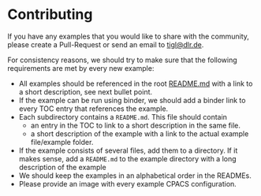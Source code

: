 # Contributing

If you have any examples that you would like to share with the community, please create a Pull-Request or send an email to tigl@dlr.de.

For consistency reasons, we should try to make sure that the following requirements are met by every new example:

 - All examples should be referenced in the root [README.md](README.md) with a link to a short description, see next bullet point.
 - If the example can be run using binder, we should add a binder link to every TOC entry that references the example.
 - Each subdirectory contains a `README.md`. This file should contain 
   - an entry in the TOC to link to a short description in the same file.
   - a short description of the example with a link to the actual example file/example folder.
- If the example consists of several files, add them to a directory. If it makes sense, add a `README.md` to the example directory with a long description of the example
 - We should keep the examples in an alphabetical order in the READMEs.
 - Please provide an image with every example CPACS configuration.